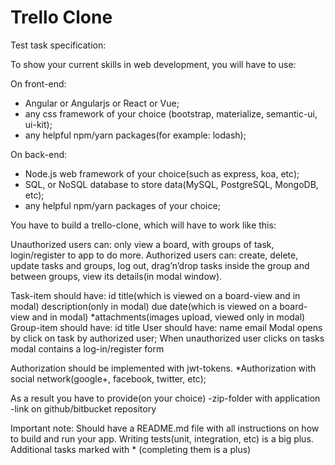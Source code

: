 # Trello Clone

Test task specification:

To show your current skills in web development, you will have to use:

On front-end:

- Angular or Angularjs or React or Vue;
- any css framework of your choice (bootstrap, materialize, semantic-ui, ui-kit);
- any helpful npm/yarn packages(for example: lodash);

On back-end: 

- Node.js web framework of your choice(such as express, koa, etc);
- SQL, or NoSQL database to store data(MySQL, PostgreSQL, MongoDB, etc);
- any helpful npm/yarn packages of your choice;

You have to build a trello-clone, which will have to work like this: 

Unauthorized users can: only view a board, with groups of task, login/register to app to do more. 
Authorized users can: create, delete, update tasks and groups, log out, drag’n’drop tasks inside the group and between groups, view its details(in modal window). 

Task-item should have: 
	id
title(which is viewed on a board-view and in modal)
description(only in modal)
due date(which is viewed on a board-view and in modal)
*attachments(images upload, viewed only in modal)
Group-item should have: 
	id
 	title
User should have: 
 	name
	email
Modal	opens by click on task by authorized user;
When unauthorized user clicks on tasks modal contains a log-in/register form

Authorization should be implemented with jwt-tokens. 
*Authorization with social network(google+, facebook, twitter, etc);

As a result you have to provide(on your choice) 
	-zip-folder with application 
	-link on github/bitbucket repository 

Important note:
Should have a README.md file with all instructions on how to build and run your app.
Writing tests(unit, integration, etc) is a big plus.	
Additional tasks marked with * (completing them is a plus)
